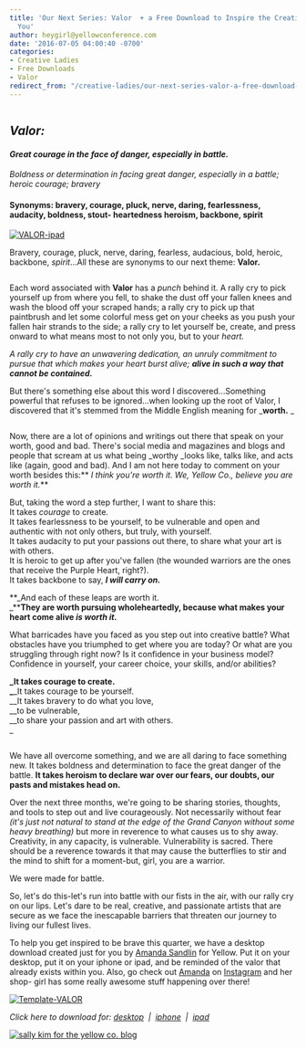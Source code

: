 ```yaml
---
title: 'Our Next Series: Valor  + a Free Download to Inspire the Creative Warrior in
  You'
author: heygirl@yellowconference.com
date: '2016-07-05 04:00:40 -0700'
categories:
- Creative Ladies
- Free Downloads
- Valor
redirect_from: "/creative-ladies/our-next-series-valor-a-free-download-to-inspire-the-creative-warrior-in-you/"
---
```


<div class="page" title="Page 1">

<div class="section">

<div class="layoutArea">

<div class="column">

## _Valor:_

#### _Great courage in the face of danger, especially in battle._  
_Boldness or determination in facing great danger, especially in a battle; heroic courage; bravery_

#### Synonyms: bravery, courage, pluck, nerve, daring, fearlessness, audacity, boldness, stout- heartedness heroism, backbone, spirit

[![VALOR-ipad](http://yellowconference.com/wp-content/uploads/2016/07/VALOR-ipad.jpg)](http://yellowconference.com/wp-content/uploads/2016/07/VALOR-ipad.jpg)

Bravery, courage, pluck, nerve, daring, fearless, audacious, bold, heroic, backbone, _spirit_...All these are synonyms to our next theme: **Valor.**

</div>

<div class="column">

Each word associated with **Valor** has a _punch_ behind it. A rally cry to pick yourself up from where you fell, to shake the dust off your fallen knees and wash the blood off your scraped hands; a rally cry to pick up that paintbrush and let some colorful mess get on your cheeks as you push your fallen hair strands to the side; a rally cry to let yourself be, create, and press onward to what means most to not only you, but to your _heart._

_A rally cry to have an unwavering dedication, an unruly commitment to pursue that which makes your heart burst alive; **alive in such a way that cannot be contained.**_

But there's something else about this word I discovered...Something powerful that refuses to be ignored...when looking up the root of Valor, I discovered that it's stemmed from the Middle English meaning for _**worth.** _

</div>

<div class="column">

Now, there are a lot of opinions and writings out there that speak on your worth, good and bad. There's social media and magazines and blogs and people that scream at us what being _worthy _looks like, talks like, and acts like (again, good and bad). And I am not here today to comment on your worth besides this:** _I think you're worth it. We, Yellow Co., believe you are worth it._**

But, taking the word a step further, I want to share this:  
It takes _courage_ to create.  
It takes fearlessness to be yourself, to be vulnerable and open and authentic with not only others, but truly, with yourself.  
It takes audacity to put your passions out there, to share what your art is with others.  
It is heroic to get up after you've fallen (the wounded warriors are the ones that receive the Purple Heart, right?).  
It takes backbone to say, **_I will carry on._**

**_And each of these leaps are worth it.  
_****They are worth pursuing wholeheartedly, because what makes your heart come alive _is worth it._**

What barricades have you faced as you step out into creative battle? What obstacles have you triumphed to get where you are today? Or what are you struggling through right now? Is it confidence in your business model? Confidence in yourself, your career choice, your skills, and/or abilities?

**_It takes courage to create.  
_**_It takes courage to be yourself.  
__It takes bravery to do what you love,  
__to be vulnerable,  
__to share your passion and art with others.  
_

</div>

We have all overcome something, and we are all daring to face something new. It takes boldness and determination to face the great danger of the battle. **It takes heroism to declare war over our fears, our doubts, our pasts and mistakes head on.**

Over the next three months, we're going to be sharing stories, thoughts, and tools to step out and live courageously. Not necessarily without fear _(it's just not natural to stand at the edge of the Grand Canyon without some heavy breathing)_ but more in reverence to what causes us to shy away. Creativity, in any capacity, is vulnerable. Vulnerability is sacred. There should be a reverence towards it that may cause the butterflies to stir and the mind to shift for a moment-but, girl, you are a warrior.

We were made for battle.

So, let's do this-let's run into battle with our fists in the air, with our rally cry on our lips. Let's dare to be real, creative, and passionate artists that are secure as we face the inescapable barriers that threaten our journey to living our fullest lives.

</div>

</div>

To help you get inspired to be brave this quarter, we have a desktop download created just for you by [Amanda Sandlin](http://www.amandasandlin.com/prints/) for Yellow. Put it on your desktop, put it on your iphone or ipad, and be reminded of the valor that already exists within you. Also, go check out [Amanda](http://www.amandasandlin.com/prints/) on [Instagram](https://www.instagram.com/amandsandlin/) and her shop- girl has some really awesome stuff happening over there!

[![Template-VALOR](http://yellowconference.com/wp-content/uploads/2016/07/Template-VALOR.jpg)](http://yellowconference.com/wp-content/uploads/2016/07/VALOR-desktop.jpg)

_Click here to download for: [desktop](http://yellowconference.com/wp-content/uploads/2016/07/VALOR-desktop.jpg)  |  [iphone](http://yellowconference.com/wp-content/uploads/2016/07/VALOR-iphone.jpg)  |  [ipad](http://yellowconference.com/wp-content/uploads/2016/07/VALOR-ipad.jpg)_

<div class="page" title="Page 1">

<div class="section">

<div class="layoutArea">

[![sally kim for the yellow co. blog](http://yellowconference.com/wp-content/uploads/2015/12/sallykim.jpg)](http://lettersfromamister.tumblr.com/)

</div>

</div>

</div>

</div>
